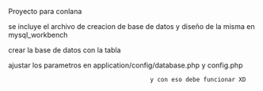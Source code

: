 

Proyecto para conlana 

se incluye el archivo de creacion de base de datos y diseño de la misma en mysql_workbench

crear la base de datos con la tabla 


ajustar los parametros en application/config/database.php y 
                                             config.php
                                             
                                            y con eso debe funcionar XD
